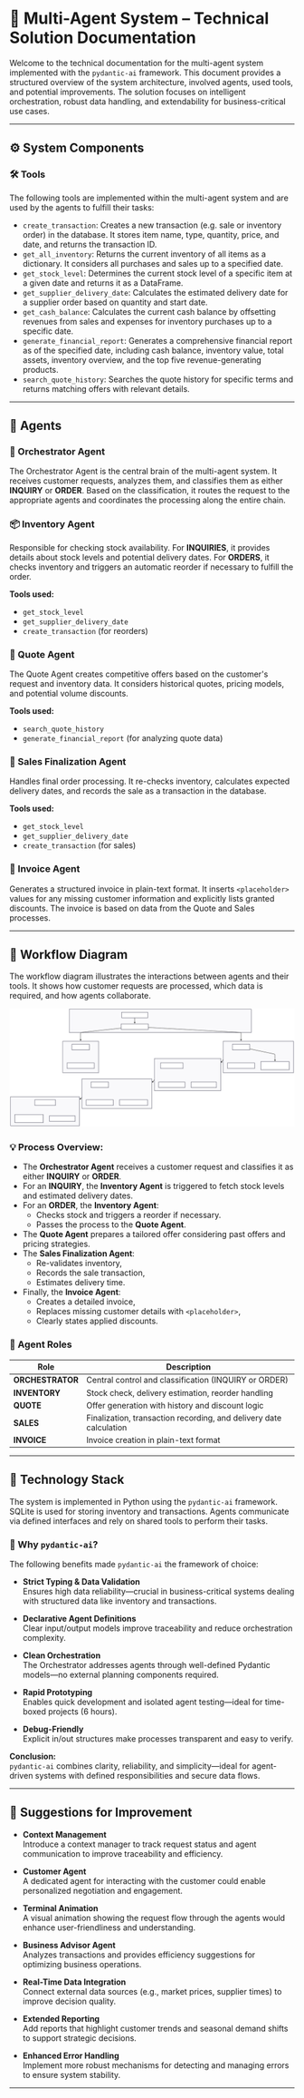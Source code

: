 # 🧠 Multi-Agent System – Technical Solution Documentation

Welcome to the technical documentation for the multi-agent system implemented with the `pydantic-ai` framework. This document provides a structured overview of the system architecture, involved agents, used tools, and potential improvements. The solution focuses on intelligent orchestration, robust data handling, and extendability for business-critical use cases.

---

## ⚙️ System Components

### 🛠️ Tools

The following tools are implemented within the multi-agent system and are used by the agents to fulfill their tasks:

- `create_transaction`: Creates a new transaction (e.g. sale or inventory order) in the database. It stores item name, type, quantity, price, and date, and returns the transaction ID.
- `get_all_inventory`: Returns the current inventory of all items as a dictionary. It considers all purchases and sales up to a specified date.
- `get_stock_level`: Determines the current stock level of a specific item at a given date and returns it as a DataFrame.
- `get_supplier_delivery_date`: Calculates the estimated delivery date for a supplier order based on quantity and start date.
- `get_cash_balance`: Calculates the current cash balance by offsetting revenues from sales and expenses for inventory purchases up to a specific date.
- `generate_financial_report`: Generates a comprehensive financial report as of the specified date, including cash balance, inventory value, total assets, inventory overview, and the top five revenue-generating products.
- `search_quote_history`: Searches the quote history for specific terms and returns matching offers with relevant details.

---

## 🤖 Agents

### 🧩 Orchestrator Agent

The Orchestrator Agent is the central brain of the multi-agent system. It receives customer requests, analyzes them, and classifies them as either **INQUIRY** or **ORDER**. Based on the classification, it routes the request to the appropriate agents and coordinates the processing along the entire chain.

### 📦 Inventory Agent

Responsible for checking stock availability. For **INQUIRIES**, it provides details about stock levels and potential delivery dates. For **ORDERS**, it checks inventory and triggers an automatic reorder if necessary to fulfill the order.

**Tools used:**
- `get_stock_level`
- `get_supplier_delivery_date`
- `create_transaction` (for reorders)

### 💬 Quote Agent

The Quote Agent creates competitive offers based on the customer's request and inventory data. It considers historical quotes, pricing models, and potential volume discounts.

**Tools used:**
- `search_quote_history`
- `generate_financial_report` (for analyzing quote data)

### 🧾 Sales Finalization Agent

Handles final order processing. It re-checks inventory, calculates expected delivery dates, and records the sale as a transaction in the database.

**Tools used:**
- `get_stock_level`
- `get_supplier_delivery_date`
- `create_transaction` (for sales)

### 🧮 Invoice Agent

Generates a structured invoice in plain-text format. It inserts `<placeholder>` values for any missing customer information and explicitly lists granted discounts. The invoice is based on data from the Quote and Sales processes.

---

## 🔄 Workflow Diagram

The workflow diagram illustrates the interactions between agents and their tools. It shows how customer requests are processed, which data is required, and how agents collaborate.

![Workflow Diagram](workflow_diagram.svg)

### 💡 Process Overview:

- The **Orchestrator Agent** receives a customer request and classifies it as either **INQUIRY** or **ORDER**.
- For an **INQUIRY**, the **Inventory Agent** is triggered to fetch stock levels and estimated delivery dates.
- For an **ORDER**, the **Inventory Agent**:
    - Checks stock and triggers a reorder if necessary.
    - Passes the process to the **Quote Agent**.
- The **Quote Agent** prepares a tailored offer considering past offers and pricing strategies.
- The **Sales Finalization Agent**:
    - Re-validates inventory,
    - Records the sale transaction,
    - Estimates delivery time.
- Finally, the **Invoice Agent**:
    - Creates a detailed invoice,
    - Replaces missing customer details with `<placeholder>`,
    - Clearly states applied discounts.

### 🧠 Agent Roles

| Role            | Description                                                              |
|-----------------|--------------------------------------------------------------------------|
| **ORCHESTRATOR**| Central control and classification (INQUIRY or ORDER)                    |
| **INVENTORY**   | Stock check, delivery estimation, reorder handling                       |
| **QUOTE**       | Offer generation with history and discount logic                         |
| **SALES**       | Finalization, transaction recording, and delivery date calculation       |
| **INVOICE**     | Invoice creation in plain-text format                                    |

---

## 🧰 Technology Stack

The system is implemented in Python using the `pydantic-ai` framework. SQLite is used for storing inventory and transactions. Agents communicate via defined interfaces and rely on shared tools to perform their tasks.

### 🚀 Why `pydantic-ai`?

The following benefits made `pydantic-ai` the framework of choice:

- **Strict Typing & Data Validation**  
  Ensures high data reliability—crucial in business-critical systems dealing with structured data like inventory and transactions.

- **Declarative Agent Definitions**  
  Clear input/output models improve traceability and reduce orchestration complexity.

- **Clean Orchestration**  
  The Orchestrator addresses agents through well-defined Pydantic models—no external planning components required.

- **Rapid Prototyping**  
  Enables quick development and isolated agent testing—ideal for time-boxed projects (6 hours).

- **Debug-Friendly**  
  Explicit in/out structures make processes transparent and easy to verify.

**Conclusion:**  
`pydantic-ai` combines clarity, reliability, and simplicity—ideal for agent-driven systems with defined responsibilities and secure data flows.

---

## 🚀 Suggestions for Improvement

- **Context Management**  
  Introduce a context manager to track request status and agent communication to improve traceability and efficiency.

- **Customer Agent**  
  A dedicated agent for interacting with the customer could enable personalized negotiation and engagement.

- **Terminal Animation**  
  A visual animation showing the request flow through the agents would enhance user-friendliness and understanding.

- **Business Advisor Agent**  
  Analyzes transactions and provides efficiency suggestions for optimizing business operations.

- **Real-Time Data Integration**  
  Connect external data sources (e.g., market prices, supplier times) to improve decision quality.

- **Extended Reporting**  
  Add reports that highlight customer trends and seasonal demand shifts to support strategic decisions.

- **Enhanced Error Handling**  
  Implement more robust mechanisms for detecting and managing errors to ensure system stability.

---
